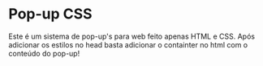 # Pop-up CSS
Este é um sistema de pop-up's para web feito apenas HTML e CSS. Após adicionar os estilos no head basta adicionar o containter no html com o conteúdo do pop-up!
